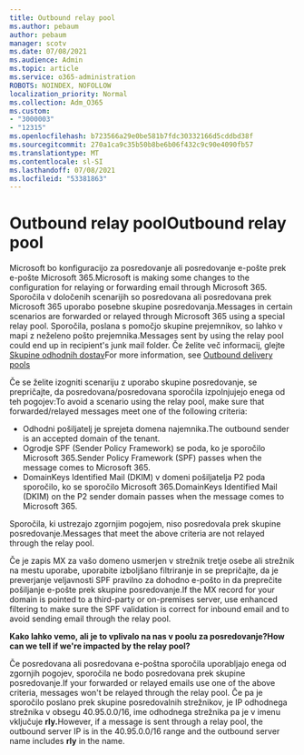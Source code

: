 ```yaml
---
title: Outbound relay pool
ms.author: pebaum
author: pebaum
manager: scotv
ms.date: 07/08/2021
ms.audience: Admin
ms.topic: article
ms.service: o365-administration
ROBOTS: NOINDEX, NOFOLLOW
localization_priority: Normal
ms.collection: Adm_O365
ms.custom:
- "3000003"
- "12315"
ms.openlocfilehash: b723566a29e0be581b7fdc30332166d5cddbd38f
ms.sourcegitcommit: 270a1ca9c35b50b8be6b06f432c9c90e4090fb57
ms.translationtype: MT
ms.contentlocale: sl-SI
ms.lasthandoff: 07/08/2021
ms.locfileid: "53381863"
---
```

# <a name="outbound-relay-pool"></a><span data-ttu-id="46ac8-102">Outbound relay pool</span><span class="sxs-lookup"><span data-stu-id="46ac8-102">Outbound relay pool</span></span>

<span data-ttu-id="46ac8-103">Microsoft bo konfiguracijo za posredovanje ali posredovanje e-pošte prek e-pošte Microsoft 365.</span><span class="sxs-lookup"><span data-stu-id="46ac8-103">Microsoft is making some changes to the configuration for relaying or forwarding email through Microsoft 365.</span></span> <span data-ttu-id="46ac8-104">Sporočila v določenih scenarijih so posredovana ali posredovana prek Microsoft 365 uporabo posebne skupine posredovanja.</span><span class="sxs-lookup"><span data-stu-id="46ac8-104">Messages in certain scenarios are forwarded or relayed through Microsoft 365 using a special relay pool.</span></span> <span data-ttu-id="46ac8-105">Sporočila, poslana s pomočjo skupine prejemnikov, so lahko v mapi z neželeno pošto prejemnika.</span><span class="sxs-lookup"><span data-stu-id="46ac8-105">Messages sent by using the relay pool could end up in recipient's junk mail folder.</span></span> <span data-ttu-id="46ac8-106">Če želite več informacij, glejte [Skupine odhodnih dostav](/microsoft-365/security/office-365-security/high-risk-delivery-pool-for-outbound-messages#relay-pool)</span><span class="sxs-lookup"><span data-stu-id="46ac8-106">For more information, see [Outbound delivery pools](/microsoft-365/security/office-365-security/high-risk-delivery-pool-for-outbound-messages#relay-pool)</span></span>

<span data-ttu-id="46ac8-107">Če se želite izogniti scenariju z uporabo skupine posredovanje, se prepričajte, da posredovana/posredovana sporočila izpolnjujejo enega od teh pogojev:</span><span class="sxs-lookup"><span data-stu-id="46ac8-107">To avoid a scenario using the relay pool, make sure that forwarded/relayed messages meet one of the following criteria:</span></span>

- <span data-ttu-id="46ac8-108">Odhodni pošiljatelj je sprejeta domena najemnika.</span><span class="sxs-lookup"><span data-stu-id="46ac8-108">The outbound sender is an accepted domain of the tenant.</span></span>
- <span data-ttu-id="46ac8-109">Ogrodje SPF (Sender Policy Framework) se poda, ko je sporočilo Microsoft 365.</span><span class="sxs-lookup"><span data-stu-id="46ac8-109">Sender Policy Framework (SPF) passes when the message comes to Microsoft 365.</span></span>
- <span data-ttu-id="46ac8-110">DomainKeys Identified Mail (DKIM) v domeni pošiljatelja P2 poda sporočilo, ko se sporočilo Microsoft 365.</span><span class="sxs-lookup"><span data-stu-id="46ac8-110">DomainKeys Identified Mail (DKIM) on the P2 sender domain passes when the message comes to Microsoft 365.</span></span>
 
<span data-ttu-id="46ac8-111">Sporočila, ki ustrezajo zgornjim pogojem, niso posredovala prek skupine posredovanje.</span><span class="sxs-lookup"><span data-stu-id="46ac8-111">Messages that meet the above criteria are not relayed through the relay pool.</span></span>

<span data-ttu-id="46ac8-112">Če je zapis MX za vašo domeno usmerjen v strežnik tretje osebe ali strežnik na mestu uporabe, uporabite izboljšano filtriranje in se prepričajte, da je preverjanje veljavnosti SPF pravilno za dohodno e-pošto in da preprečite pošiljanje e-pošte prek skupine posredovanje.</span><span class="sxs-lookup"><span data-stu-id="46ac8-112">If the MX record for your domain is pointed to a third-party or on-premises server, use enhanced filtering to make sure the SPF validation is correct for inbound email and to avoid sending email through the relay pool.</span></span>

<span data-ttu-id="46ac8-113">**Kako lahko vemo, ali je to vplivalo na nas v poolu za posredovanje?**</span><span class="sxs-lookup"><span data-stu-id="46ac8-113">**How can we tell if we're impacted by the relay pool?**</span></span>

<span data-ttu-id="46ac8-114">Če posredovana ali posredovana e-poštna sporočila uporabljajo enega od zgornjih pogojev, sporočila ne bodo posredovana prek skupine posredovanje.</span><span class="sxs-lookup"><span data-stu-id="46ac8-114">If your forwarded or relayed emails use one of the above criteria, messages won't be relayed through the relay pool.</span></span> <span data-ttu-id="46ac8-115">Če pa je sporočilo poslano prek skupine posredovalnih strežnikov, je IP odhodnega strežnika v obsegu 40.95.0.0/16, ime odhodnega strežnika pa je v imenu vključuje **rly.**</span><span class="sxs-lookup"><span data-stu-id="46ac8-115">However, if a message is sent through a relay pool, the outbound server IP is in the 40.95.0.0/16 range and the outbound server name includes **rly** in the name.</span></span>

